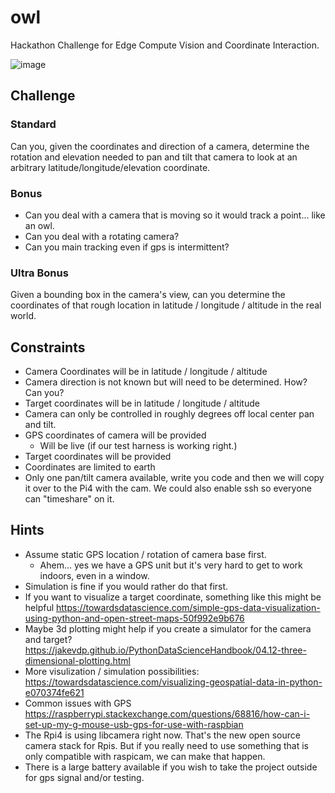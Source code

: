 # owl
Hackathon Challenge for Edge Compute Vision and Coordinate Interaction.

![image](https://user-images.githubusercontent.com/1065118/189431025-5d172308-b586-4c7d-925a-eb0ef591daa3.png)


## Challenge

### Standard
Can you, given the coordinates and direction of a camera, determine the rotation and elevation needed to pan and tilt that camera to look at an arbitrary latitude/longitude/elevation coordinate.

### Bonus
* Can you deal with a camera that is moving so it would track a point... like an owl.
* Can you deal with a rotating camera?
* Can you main tracking even if gps is intermittent?


### Ultra Bonus
Given a bounding box in the camera's view, can you determine the coordinates of that rough location in latitude / longitude / altitude in the real world.

## Constraints
* Camera Coordinates will be in latitude / longitude / altitude
* Camera direction is not known but will need to be determined. How? Can you?
* Target coordinates will be in latitude / longitude / altitude
* Camera can only be controlled in roughly degrees off local center pan and tilt.
* GPS coordinates of camera will be provided
  * Will be live (if our test harness is working right.)
* Target coordinates will be provided
* Coordinates are limited to earth
* Only one pan/tilt camera available, write you code and then we will copy it over to the Pi4 with the cam. We could also enable ssh so everyone can "timeshare" on it.

## Hints
* Assume static GPS location / rotation of camera base first.
  * Ahem... yes we have a GPS unit but it's very hard to get to work indoors, even in a window.
* Simulation is fine if you would rather do that first.
* If you want to visualize a target coordinate, something like this might be helpful https://towardsdatascience.com/simple-gps-data-visualization-using-python-and-open-street-maps-50f992e9b676
* Maybe 3d plotting might help if you create a simulator for the camera and target? https://jakevdp.github.io/PythonDataScienceHandbook/04.12-three-dimensional-plotting.html
* More visulization / simulation possibilities: https://towardsdatascience.com/visualizing-geospatial-data-in-python-e070374fe621
* Common issues with GPS https://raspberrypi.stackexchange.com/questions/68816/how-can-i-set-up-my-g-mouse-usb-gps-for-use-with-raspbian
* The Rpi4 is using libcamera right now. That's the new open source camera stack for Rpis. But if you really need to use something that is only compatible with raspicam, we can make that happen.
* There is a large battery available if you wish to take the project outside for gps signal and/or testing.


